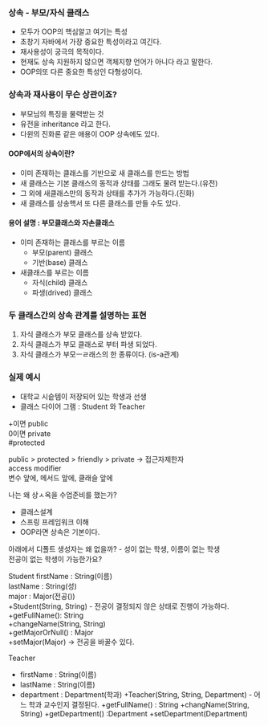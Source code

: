### 상속 - 부모/자식 클래스
- 모두가 OOP의 핵심알고 여기는 특성
- 초창기 자바에서 가장 중요한 특성이라고 여긴다.
- 재사용성이 궁극의 목적이다.
- 현재도 상속 지원하지 않으면 객체지향 언어가 아니다 라고 말한다.
- OOP의또 다른 중요한 특성인 다형성이다.

### 상속과 재사용이 무슨 상관이죠?
- 부모님의 특징을 물력받는 것
- 유전을 inheritance 라고 한다.
- 다윈의 진화론 같은 애용이 OOP 상속에도 있다.

#### OOP에서의 상속이란?
- 이미 존재하는 클래스를 기반으로 새 클래스를 만드는 방법
- 새 클래스는 기본 클래스의 동적과 상태를 그래도 물려 받는다.(유전)
- 그 외에 새클래스만의 동작과 상태를 추가가 가능하다.(진화)
- 새 클래스를 상송핵서 또 다른 클래스를 만들 수도 있다.

#### 용어 설명 : 부모클래스와 자손클래스
- 이미 존재하는 클래스를 부르는 이름
  - 부모(parent) 클래스
  - 기반(base) 클래스
- 새클래스를 부르는 이름
  - 자식(child) 클래스
  - 파생(drived) 클래스


### 두 클래스간의 상속 관계를 설명하는 표현
1. 자식 클래스가 부모 클래스를 상속 받았다.
2. 자식 클래스가 부모 클래스로 부터 파생 되었다.
3. 자식 클래스가 부모ㅡㄹ래스의 한 종류이다. (is-a관계)


### 실제 예시
- 대학교 시슽템이 저장되어 있는 학생과 선생
- 클래스 다이어  그램 : Student 와 Teacher


+이면 public          
0이면 private             
#protected                  

public > protected > friendly > private -> 접근자제한자       
access modifier     
변수 앞에, 메서드 앞에, 클래슬 앞에   

나는 왜 상ㅅ옥을 수업준비를 했는가?
- 클래스설계
- 스프링 프레임워크 이해
- OOP라면 상속은 기본이다.

아래에서 디폴트 생성자는 왜 없을까? - 성이 없는 학생, 이름이 없는 학생      
전공이 없는 학생이 가능한가요?   

Student 
firstName : String(이름)  
lastName : String(성)    
major : Major(전공())     
+Student(String, String) - 전공이 결정되지 않은 상태로 진행이 가능하다.    
+getFullName(): String  
+changeName(String, String)     
+getMajorOrNull() : Major   
+setMajor(Major) -> 전공을 바꿀수 있다.     

Teacher
- firstName : String(이름)
- lastName : String(이름)
- department : Department(학과)
+Teacher(String, String, Department) - 어느 학과 교수인지 결정된다.
+getFullName() : String
+changName(String, String)
+getDepartment() :Department
+setDepartment(Department)















